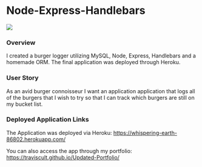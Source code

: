 # Node-Express-Handlebars

![](https://img.shields.io/github/repo-size/traviscult/Node-Express-Handlebars?style=plastic)


### Overview

I created a burger logger utilizing MySQL, Node, Express, Handlebars and a homemade ORM. The final application was deployed through Heroku.

### User Story
As an avid burger connoisseur I want an application application that logs all of the burgers that I wish to try so that I can track which burgers are still on my bucket list.

### Deployed Application Links
The Application was deployed via Heroku:
https://whispering-earth-86802.herokuapp.com/

You can also access the app through my portfolio:
https://traviscult.github.io/Updated-Portfolio/

